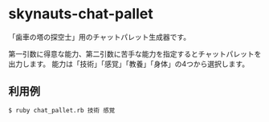 # skynauts-chat-pallet

「歯車の塔の探空士」用のチャットパレット生成器です。

第一引数に得意な能力、第二引数に苦手な能力を指定するとチャットパレットを出力します。
能力は「技術」「感覚」「教養」「身体」の4つから選択します。

## 利用例
```bash
$ ruby chat_pallet.rb 技術 感覚
```
